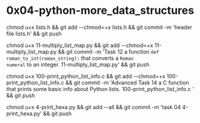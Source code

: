  # 0x04-python-more_data_structures





chmod u+x lists.h && git add --chmod=+x lists.h && git commit -m 'header file lists.h' && git push

chmod u+x 11-multiply_list_map.py && git add --chmod=+x 11-multiply_list_map.py && git commit -m 'Task 12  a function <code>def roman_to_int(roman_string):</code> that converts a <code>Roman numeral</code> to an integer. 11-multiply_list_map.py' && git push


chmod u+x 100-print_python_list_info.c  && git add --chmod=+x 100-print_python_list_info.c  && git commit -m 'Advanced Task 14   a C function that prints some basic info about Python lists. 100-print_python_list_info.c ' && git push

chmod u+x 4-print_hexa.py && git add --all && git commit -m 'task 04 4-print_hexa.py' && git push
